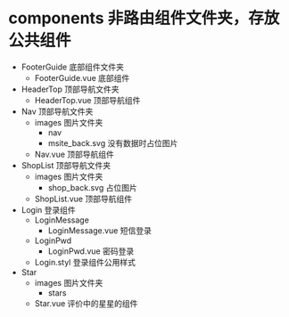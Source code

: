 # components 非路由组件文件夹，存放公共组件

- FooterGuide 底部组件文件夹
  - FooterGuide.vue 底部组件
- HeaderTop 顶部导航文件夹
  - HeaderTop.vue 顶部导航组件
- Nav 顶部导航文件夹
  - images 图片文件夹
    - nav
    - msite_back.svg 没有数据时占位图片
  - Nav.vue 顶部导航组件
- ShopList 顶部导航文件夹
  - images 图片文件夹
    - shop_back.svg 占位图片
  - ShopList.vue 顶部导航组件
- Login 登录组件
  - LoginMessage
    - LoginMessage.vue 短信登录
  - LoginPwd
    - LoginPwd.vue 密码登录
  - Login.styl 登录组件公用样式
- Star
  - images 图片文件夹
    - stars
  - Star.vue 评价中的星星的组件

